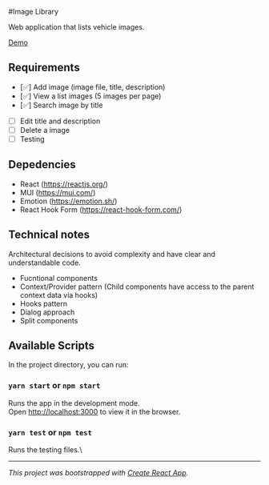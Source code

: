 #Image Library

Web application that lists vehicle images.

[Demo](https://jeorgivamjunior.github.io/image-library)

## Requirements

- [✅] Add image (image file, title, description)
- [✅] View a list images (5 images per page)
- [✅] Search image by title
- [ ] Edit title and description
- [ ] Delete a image
- [ ] Testing

## Depedencies

- React (https://reactjs.org/)
- MUI (https://mui.com/)
- Emotion (https://emotion.sh/)
- React Hook Form (https://react-hook-form.com/)

## Technical notes

Architectural decisions to avoid complexity and have clear and understandable code.

- Fucntional components
- Context/Provider pattern (Child components have access to the parent context data via hooks)
- Hooks pattern
- Dialog approach
- Split components

## Available Scripts

In the project directory, you can run:

### `yarn start` or `npm start`

Runs the app in the development mode.\
Open [http://localhost:3000](http://localhost:3000) to view it in the browser.

### `yarn test` or `npm test`

Runs the testing files.\

---

_This project was bootstrapped with [Create React App](https://github.com/facebook/create-react-app)._

